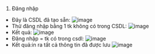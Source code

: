 1. Đăng nhập
- Đây là CSDL đã tạo sẵn:
![image](https://github.com/user-attachments/assets/a9af464c-dad1-4036-9930-bfd22cf374e5)
- Thử đăng nhập bằng 1 tk không có trong CSDL:
![image](https://github.com/user-attachments/assets/7707f8df-752f-4eee-9208-fbcbd7f79fd3)
- Kết quả:
![image](https://github.com/user-attachments/assets/b22e7e4f-61f3-4c11-828e-987522f771d1)
- Đăng nhập = tk có trong csdl:
![image](https://github.com/user-attachments/assets/06a28306-1812-4f58-a245-9ea586635e53)
- Kết quả:in ra tất cả thông tin đã được lưu
![image](https://github.com/user-attachments/assets/ed572e2f-d979-421f-be8e-22035fa9d384)


  



